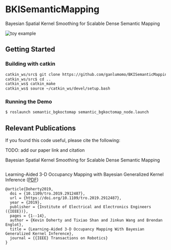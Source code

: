 # BKISemanticMapping
Bayesian Spatial Kernel Smoothing for Scalable Dense Semantic Mapping

![toy example](https://github.com/ganlumomo/BKISemanticMapping/blob/master/toy_example.png "toy_example")


## Getting Started

### Building with catkin

```bash
catkin_ws/src$ git clone https://github.com/ganlumomo/BKISemanticMapping
catkin_ws/src$ cd ..
catkin_ws$ catkin_make
catkin_ws$ source ~/catkin_ws/devel/setup.bash
```

### Running the Demo

```bash
$ roslaunch semantic_bgkoctomap semantic_bgkoctomap_node.launch
```

## Relevant Publications

If you found this code useful, please cite the following:

TODO: add our paper link and citation

Bayesian Spatial Kernel Smoothing for Scalable Dense Semantic Mapping
```
```

Learning-Aided 3-D Occupancy Mapping with Bayesian Generalized Kernel Inference ([PDF](https://ieeexplore.ieee.org/stamp/stamp.jsp?tp=&arnumber=8713569))
```
@article{Doherty2019,
  doi = {10.1109/tro.2019.2912487},
  url = {https://doi.org/10.1109/tro.2019.2912487},
  year = {2019},
  publisher = {Institute of Electrical and Electronics Engineers ({IEEE})},
  pages = {1--14},
  author = {Kevin Doherty and Tixiao Shan and Jinkun Wang and Brendan Englot},
  title = {Learning-Aided 3-D Occupancy Mapping With Bayesian Generalized Kernel Inference},
  journal = {{IEEE} Transactions on Robotics}
}
```

